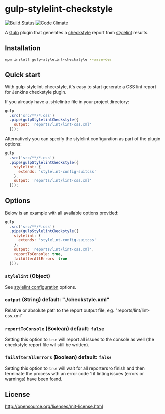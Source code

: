 # gulp-stylelint-checkstyle

[![Build Status](https://travis-ci.org/olegskl/gulp-stylelint-checkstyle.svg?branch=master)](https://travis-ci.org/olegskl/gulp-stylelint-checkstyle)
[![Code Climate](https://codeclimate.com/github/olegskl/gulp-stylelint-checkstyle/badges/gpa.svg)](https://codeclimate.com/github/olegskl/gulp-stylelint-checkstyle)

A [Gulp](http://gulpjs.com/) plugin that generates a [checkstyle](https://github.com/checkstyle/checkstyle) report from [stylelint](https://github.com/stylelint/stylelint) results.

## Installation

```bash
npm install gulp-stylelint-checkstyle --save-dev
```

## Quick start

With gulp-stylelint-checkstyle, it's easy to start generate a CSS lint report for Jenkins checkstyle plugin.

If you already have a .stylelintrc file in your project directory:

```js
gulp
  .src('src/**/*.css')
  .pipe(gulpStylelintCheckstyle({
    output: 'reports/lint/lint-css.xml'
  }));
```

Alternatively you can specify the stylelint configuration as part of the plugin options:

```js
gulp
  .src('src/**/*.css')
  .pipe(gulpStylelintCheckstyle({
    stylelint: {
      extends: 'stylelint-config-suitcss'
    },
    output: 'reports/lint/lint-css.xml'
  }));
```

## Options

Below is an example with all available options provided:

```js
gulp
  .src('src/**/*.css')
  .pipe(gulpStylelintCheckstyle({
    stylelint: {
      extends: 'stylelint-config-suitcss'
    },
    output: 'reports/lint/lint-css.xml',
    reportToConsole: true,
    failAfterAllErrors: true
  }));
```

### `stylelint` (Object)

See [stylelint configuration](https://github.com/stylelint/stylelint/blob/master/docs/user-guide/configuration.md) options.

### `output` (String) default: "./checkstyle.xml"

Relative or absolute path to the report output file, e.g. "reports/lint/lint-css.xml"

### `reportToConsole` (Boolean) default: `false`

Setting this option to `true` will report all issues to the console as well (the checkstyle report file will still be written).

### `failAfterAllErrors` (Boolean) default: `false`

Setting this option to `true` will wait for all reporters to finish and then terminate the process with an error code 1 if linting issues (errors or warnings) have been found.

## License

http://opensource.org/licenses/mit-license.html
